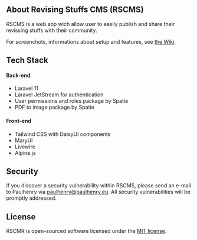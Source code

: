 
## About Revising Stuffs CMS (RSCMS)

RSCMS is a web app wich allow user to easily publish and share their revissing stuffs with their community.

For screenchots, informations about setup and features, see [the Wiki](https://github.com/paulhenry46/revising-stuffs-CMS/wiki).

## Tech Stack
#### Back-end
- Laravel 11
- Laravel JetStream for authentication
- User permissions and roles package by Spatie
- PDF to image package by Spatie
#### Front-end
- Tailwind CSS with DaisyUI components
- MaryUI
- Livewire
- Alpine.js

## Security
If you discover a security vulnerability within RSCMS, please send an e-mail to Paulhenry via [paulhenry@paulhenry.eu](mailto:paulhenry@paulhenry.eu). All security vulnerabilities will be promptly addressed.

## License
RSCMR is open-sourced software licensed under the [MIT license](https://opensource.org/licenses/MIT).

